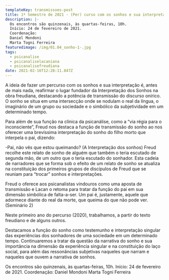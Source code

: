 ```yaml
---
templateKey: transmissoes-post
title: 1º Semestre de 2021 - (Per) curso com os sonhos e sua interpretação
description: |-
  Os encontros são quinzenais, às quartas-feiras, 10h.
  Início: 24 de fevereiro de 2021.
  Coordenação:
  Daniel Mondoni
  Marta Togni Ferreira
featuredimage: /img/01.04_sonho-1-.jpg
tags:
  - psicanalise
  - psicanaliselacaniana
  - psicanalisefreudiana
date: 2021-02-16T12:28:11.847Z
---
```

A ideia de fazer um percurso com os sonhos e sua interpretação é, antes de mais nada, reafirmar o lugar fundador da Interpretação dos Sonhos na obra freudiana, destacando a potência de transmissão do discurso onírico.
O sonho se situa em uma intersecção onde se nodulam o real da língua, o imaginário de um grupo ou sociedade e o simbólico da subjetividade em um determinado tempo.

Para além de sua função na clínica da psicanálise, como a “via régia para o inconsciente”, Freud nos destaca a função de transmissão do sonho ao nos oferecer uma brevíssima interpretação do sonho do filho morto que interpela o pai, dizendo: 

\-Pai, não vês que estou queimando? (A Interpretação dos sonhos)
Freud recolhe este relato de sonho de alguém que também o teria escutado de segunda mão, de um outro que o teria escutado do sonhador. Esta cadeia de narradores que se forma sob o efeito de um relato de sonho se atualiza na constituição dos primeiros grupos de discípulos de Freud que se reuniam para “trocar” sonhos e interpretações.

Freud o oferece aos psicanalistas vindouros como uma aposta de transmissão e Lacan o retoma para tratar da função do pai em sua dimensão simbólica de falta-a-ser. Um pai é, justamente, aquele que adormece diante do real da morte, que queima do que não pode ver. (Seminário 2)

Neste primeiro ano do percurso (2020), trabalhamos, a partir do texto freudiano e de alguns outros.

Destacamos a função do sonho como testemunho e interpretação singular das experiências dos sonhadores de uma sociedade em um determinado tempo.
Continuaremos a tratar da questão da narrativa do sonho e sua importância na dimensão da experiência singular e na constituição do laço social, para além das ressonâncias subjetivas naqueles que narram e naqueles que ouvem a narrativa de sonhos.

Os encontros são quinzenais, às quartas-feiras, 10h.
Início: 24 de fevereiro de 2021.
Coordenação:
Daniel Mondoni
Marta Togni Ferreira